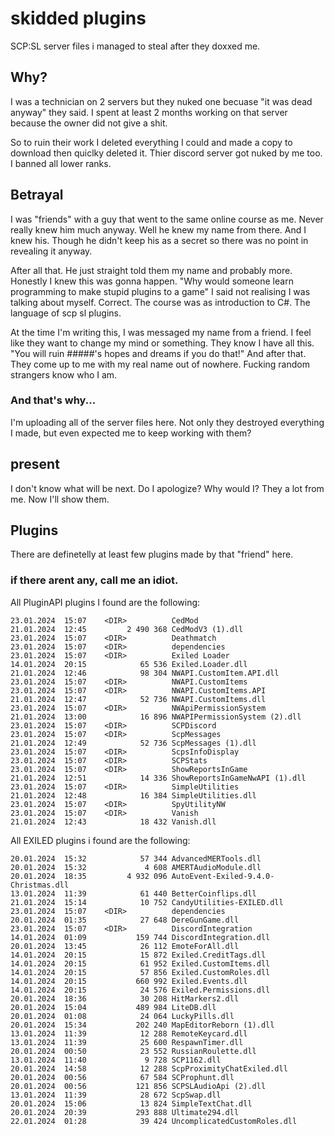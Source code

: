 # skidded plugins
SCP:SL server files i managed to steal after they doxxed me.

## Why?
I was a technician on 2 servers but they nuked one becuase "it was dead anyway" they said.
I spent at least 2 months working on that server because the owner did not give a shit.

So to ruin their work I deleted everything I could and made a copy to download then quiclky deleted it.
Thier discord server got nuked by me too. I banned all lower ranks.

## Betrayal
I was "friends" with a guy that went to the same online course as me. Never really knew him much anyway.
Well he knew my name from there. And I knew his. Though he didn't keep his as a secret so there was no point in revealing it anyway.

After all that. He just straight told them my name and probably more.
Honestly I knew this was gonna happen.
"Why would someone learn programming to make stupid plugins to a game" I said not realising I was talking about myself.
Correct. The course was as introduction to C#. The language of scp sl plugins.


At the time I'm writing this, I was messaged my name from a friend.
I feel like they want to change my mind or something. They know I have all this.
"You will ruin #####'s hopes and dreams if you do that!"
And after that. They come up to me with my real name out of nowhere.
Fucking random strangers know who I am.


### And that's why...
I'm uploading all of the server files here.
Not only they destroyed everything I made, but even expected me to keep working with them?

## present
I don't know what will be next. Do I apologize? Why would I?
They a lot from me.
Now I'll show them.


## Plugins
There are definetelly at least few plugins made by that "friend" here.
### if there arent any, call me an idiot.
All PluginAPI plugins I found are the following:
```
23.01.2024  15:07    <DIR>          CedMod
21.01.2024  12:45         2 490 368 CedModV3 (1).dll
23.01.2024  15:07    <DIR>          Deathmatch
23.01.2024  15:07    <DIR>          dependencies
23.01.2024  15:07    <DIR>          Exiled Loader
14.01.2024  20:15            65 536 Exiled.Loader.dll
21.01.2024  12:46            98 304 NWAPI.CustomItem.API.dll
23.01.2024  15:07    <DIR>          NWAPI.CustomItems
23.01.2024  15:07    <DIR>          NWAPI.CustomItems.API
21.01.2024  12:47            52 736 NWAPI.CustomItems.dll
23.01.2024  15:07    <DIR>          NWApiPermissionSystem
21.01.2024  13:00            16 896 NWAPIPermissionSystem (2).dll
23.01.2024  15:07    <DIR>          SCPDiscord
23.01.2024  15:07    <DIR>          ScpMessages
21.01.2024  12:49            52 736 ScpMessages (1).dll
23.01.2024  15:07    <DIR>          ScpsInfoDisplay
23.01.2024  15:07    <DIR>          SCPStats
23.01.2024  15:07    <DIR>          ShowReportsInGame
21.01.2024  12:51            14 336 ShowReportsInGameNwAPI (1).dll
23.01.2024  15:07    <DIR>          SimpleUtilities
21.01.2024  12:48            16 384 SimpleUtilities.dll
23.01.2024  15:07    <DIR>          SpyUtilityNW
23.01.2024  15:07    <DIR>          Vanish
21.01.2024  12:43            18 432 Vanish.dll
```

All EXILED plugins i found are the following:

```
20.01.2024  15:32            57 344 AdvancedMERTools.dll
20.01.2024  15:32             4 608 AMERTAudioModule.dll
20.01.2024  18:35         4 932 096 AutoEvent-Exiled-9.4.0-Christmas.dll
13.01.2024  11:39            61 440 BetterCoinflips.dll
21.01.2024  15:14            10 752 CandyUtilities-EXILED.dll
23.01.2024  15:07    <DIR>          dependencies
20.01.2024  01:35            27 648 DereGunGame.dll
23.01.2024  15:07    <DIR>          DiscordIntegration
14.01.2024  01:09           159 744 DiscordIntegration.dll
20.01.2024  13:45            26 112 EmoteForAll.dll
14.01.2024  20:15            15 872 Exiled.CreditTags.dll
14.01.2024  20:15            61 952 Exiled.CustomItems.dll
14.01.2024  20:15            57 856 Exiled.CustomRoles.dll
14.01.2024  20:15           660 992 Exiled.Events.dll
14.01.2024  20:15            24 576 Exiled.Permissions.dll
20.01.2024  18:36            30 208 HitMarkers2.dll
20.01.2024  15:04           489 984 LiteDB.dll
20.01.2024  01:08            24 064 LuckyPills.dll
20.01.2024  15:34           202 240 MapEditorReborn (1).dll
13.01.2024  11:39            12 288 RemoteKeycard.dll
13.01.2024  11:39            25 600 RespawnTimer.dll
20.01.2024  00:50            23 552 RussianRoulette.dll
13.01.2024  11:40             9 728 SCP1162.dll
20.01.2024  14:58            12 288 ScpProximityChatExiled.dll
20.01.2024  00:56            67 584 SCProphunt.dll
20.01.2024  00:56           121 856 SCPSLAudioApi (2).dll
13.01.2024  11:39            28 672 ScpSwap.dll
20.01.2024  15:06            13 824 SimpleTextChat.dll
20.01.2024  20:39           293 888 Ultimate294.dll
22.01.2024  01:28            39 424 UncomplicatedCustomRoles.dll
```
